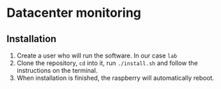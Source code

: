 # Datacenter monitoring

## Installation
1. Create a user who will run the software. In our case `lab`
2. Clone the repository, `cd` into it, run `./install.sh` and follow the instructions on the terminal.
3. When installation is finished, the raspberry will automatically reboot.
